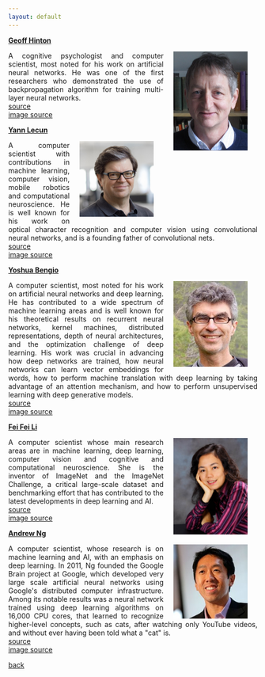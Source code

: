 ```yaml
---
layout: default
---
```


<strong><a href="http://www.cs.toronto.edu/~hinton/"> Geoff Hinton </a></strong>

<img style="float: right; width: 150px; margin:0px 20px" src="/assets/img/hinton.jpg">

<p align="justify">
A cognitive psychologist and computer scientist, most noted for his work on artificial neural networks.
He was one of the first researchers who demonstrated the use of backpropagation algorithm for training multi-layer neural networks.<br />
<a href="https://en.wikipedia.org/wiki/Geoffrey_Hinton"> source </a>
<br>
<a href="http://www.cs.toronto.edu/~hinton/"> image source </a>

</p>

<strong><a href="http://yann.lecun.com/"> Yann Lecun </a></strong>

<img style="float: right; width: 150px; margin:0px 20px" src="/assets/img/lecun.jpg">

<p align="justify">
A computer scientist with contributions in machine learning, computer vision, mobile robotics and computational neuroscience.
He is well known for his work on optical character recognition and computer vision using convolutional neural networks, and is a founding father of convolutional nets.<br />
<a href="https://en.wikipedia.org/wiki/Yann_LeCun"> source </a>
<br>
<a href="https://research.fb.com/people/lecun-yann/"> image source </a>
</p>

<strong><a href="http://www.iro.umontreal.ca/~bengioy/yoshua_en/"> Yoshua Bengio </a></strong>

<img style="float: right; width: 150px; margin:0px 20px" src="/assets/img/bengio.jpg">

<p align="justify">
A computer scientist, most noted for his work on artificial neural networks and deep learning.
He has contributed to a wide spectrum of machine learning areas and is well known for his theoretical results on recurrent neural networks, kernel machines, distributed representations, depth of neural architectures, and the optimization challenge of deep learning.
His work was crucial in advancing how deep networks are trained, how neural networks can learn vector embeddings for words, how to perform machine translation with deep learning by taking advantage of an attention mechanism, and how to perform unsupervised learning with deep generative models.<br />
<a href="https://www.creativedestructionlab.com/people/yoshua-bengio/"> source </a>
<br>
<a href="http://www.iro.umontreal.ca/~bengioy/yoshua_en/"> image source </a>
</p>

<strong><a href="http://vision.stanford.edu/feifeili/"> Fei Fei Li </a></strong>

<img style="float: right; width: 150px; margin:0px 20px" src="/assets/img/feifei.jpeg">

<p align="justify">
A computer scientist whose main research areas are in machine learning, deep learning, computer vision and cognitive and computational neuroscience.
She is the inventor of ImageNet and the ImageNet Challenge, a critical large-scale dataset and benchmarking effort that has contributed to the latest developments in deep learning and AI.<br />
<a href="http://www.itu.int/en/ITU-T/AI/Pages/li.fei-fei.aspx"> source </a>
<br>
<a href="http://vision.stanford.edu/people.html"> image source </a>
</p>

<strong><a href="http://www.andrewng.org/"> Andrew Ng </a></strong>

<img style="float: right; width: 150px; margin:0px 20px" src="/assets/img/ng.jpeg">

<p align="justify">
A computer scientist, whose research is on machine learning and AI, with an emphasis on deep learning.
In 2011, Ng founded the Google Brain project at Google, which developed very large scale artificial neural networks using Google's distributed computer infrastructure.
Among its notable results was a neural network trained using deep learning algorithms on 16,000 CPU cores, that learned to recognize higher-level concepts, such as cats, after watching only YouTube videos, and without ever having been told what a "cat" is.<br />
<a href="https://en.wikipedia.org/wiki/Andrew_Ng"> source </a>
<br>
<a href="https://www.quora.com/topic/Andrew-Ng-14"> image source </a>
</p>

[back](cheat_sheet)
